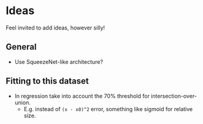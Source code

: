 # Ideas

Feel invited to add ideas, however silly!

## General

* Use SqueezeNet-like architecture?

## Fitting to this dataset

* In regression take into account the 70% threshold for intersection-over-union.
  * E.g. instead of `(x - x0)^2` error, something like sigmoid for relative size.    
